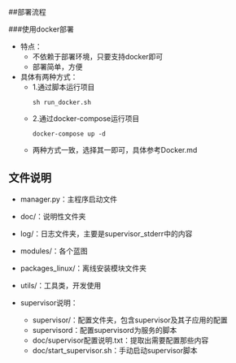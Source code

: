 ##部署流程


###使用docker部署
- 特点：
    - 不依赖于部署环境，只要支持docker即可
    - 部署简单，方便
- 具体有两种方式：
    - 1.通过脚本运行项目
        ```
        sh run_docker.sh
        ```
    - 2.通过docker-compose运行项目
        ```
        docker-compose up -d
    - 两种方式一致，选择其一即可，具体参考Docker.md
  

## 文件说明

- manager.py：主程序启动文件
- doc/：说明性文件夹
- log/：日志文件夹，主要是supervisor_stderr中的内容
- modules/：各个蓝图
- packages_linux/：离线安装模块文件夹
- utils/：工具类，开发使用

- supervisor说明：
    - supervisor/：配置文件夹，包含supervisor及其子应用的配置
    - supervisord：配置supervisord为服务的脚本  
    - doc/supervisor配置说明.txt：提取出需要配置那些内容
    - doc/start_supervisor.sh：手动启动supervisor脚本



